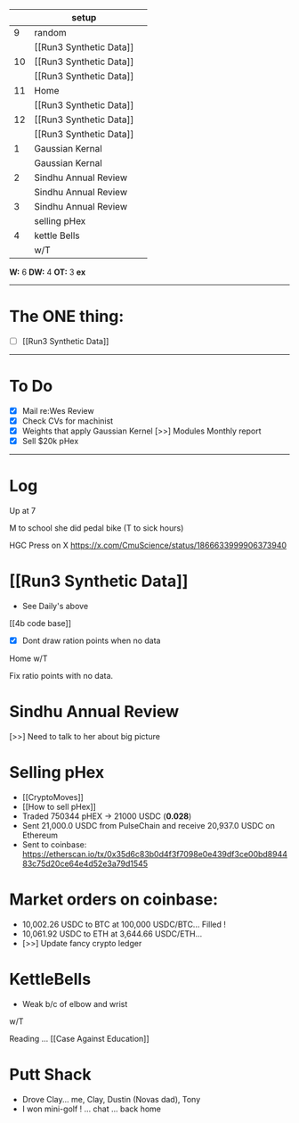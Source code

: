 
|     | setup                   |     |
| --- | ----------------------- | --- |
| 9   | random                  |     |
|     | [[Run3 Synthetic Data]] |     |
| 10  | [[Run3 Synthetic Data]] |     |
|     | [[Run3 Synthetic Data]] |     |
| 11  | Home                    |     |
|     | [[Run3 Synthetic Data]] |     |
| 12  | [[Run3 Synthetic Data]] |     |
|     | [[Run3 Synthetic Data]] |     |
| 1   | Gaussian Kernal         |     |
|     | Gaussian Kernal         |     |
| 2   | Sindhu Annual Review    |     |
|     | Sindhu Annual Review    |     |
| 3   | Sindhu Annual Review    |     |
|     | selling pHex            |     |
| 4   | kettle Bells            |     |
|     | w/T                     |     |

**W:** 6
**DW:** 4
**OT:** 3
**ex** 

---
# The ONE thing: 
- [ ] [[Run3 Synthetic Data]]

---
# To Do

- [x] Mail re:Wes Review
- [x] Check CVs for machinist
- [x] Weights that apply Gaussian Kernel
 [>>] Modules Monthly report
- [x] Sell $20k pHex

---

# Log

Up at 7

M to school she did pedal bike 
(T to sick hours) 

HGC Press on X
https://x.com/CmuScience/status/1866633999906373940

# [[Run3 Synthetic Data]]
- See Daily's above

[[4b code base]]
- [x] Dont draw ration points when no data

Home w/T 

Fix ratio points with no data.

# Sindhu Annual Review
 [>>] Need to talk to her about big picture


# Selling pHex
- [[CryptoMoves]]
- [[How to sell pHex]]
- Traded 750344 pHEX  -> 21000 USDC (**0.028**)
- Sent 21,000.0 USDC from PulseChain and receive 20,937.0 USDC on Ethereum
- Sent to coinbase: https://etherscan.io/tx/0x35d6c83b0d4f3f7098e0e439df3ce00bd894483c75d20ce64e4d52e3a79d1545

# Market orders on coinbase:
- 10,002.26 USDC to BTC at 100,000 USDC/BTC... Filled !
- 10,061.92 USDC to ETH at 3,644.66 USDC/ETH... 
- [>>] Update fancy crypto ledger

# KettleBells 
- Weak b/c of elbow and wrist

w/T 

Reading ... [[Case Against Education]]

# Putt Shack
- Drove Clay... me, Clay, Dustin (Novas dad), Tony
- I won mini-golf ! ... chat ... back home

